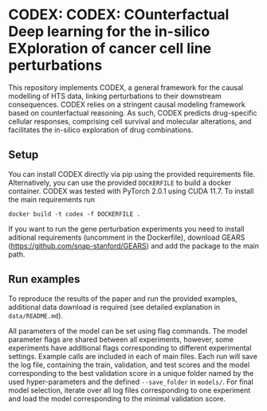 # CODEX: CODEX: COunterfactual Deep learning for the in-silico EXploration of cancer cell line perturbations


This repository implements CODEX, a general framework for the causal modelling of HTS data, linking perturbations to their downstream consequences. CODEX relies on a stringent causal modeling framework based on counterfactual reasoning. As such, CODEX predicts drug-specific cellular responses, comprising cell survival and molecular alterations, and facilitates the in-silico exploration of drug combinations.


## Setup

You can install CODEX directly via pip using the provided requirements file. Alternatively, you can use the provided `DOCKERFILE` to build a docker container. CODEX was tested with PyTorch 2.0.1 using CUDA 11.7.
To install the main requirements run
```
docker build -t codex -f DOCKERFILE .
```
If you want to run the gene perturbation experiments you need to install aditional requirements (uncomment in the Dockerfile), download GEARS (https://github.com/snap-stanford/GEARS) and add the package to the main path. 


## Run examples
To reproduce the results of the paper and run the provided examples, additional data download is required (see detailed explanation in `data/README.md`).

All parameters of the model can be set using flag commands. The model parameter flags are shared between all experiments, however, some experiments have additional flags corresponding to different experimental settings.
Example calls are included in each of main files.
Each run will save the log file, containing the train, validation, and test scores and the model corresponding to the best validation score in a unique folder named by the used hyper-parameters and the defined `--save_folder` in `models/`.
For final model selection, iterate over all log files corresponding to one experiment and load the model corresponding to the minimal validation score. 



